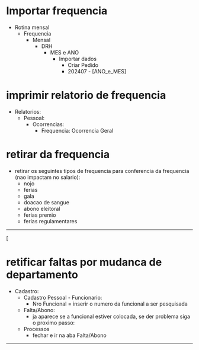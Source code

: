 # Importar frequencia
 - Rotina mensal
   - Frequencia
     - Mensal
       * DRH
         - MES e ANO
           * Importar dados 
             - Criar Pedido
             -  202407 - [ANO_e_MES]


# imprimir relatorio de frequencia
  - Relatorios:  
      - Pessoal:
        - Ocorrencias:
          - Frequencia:
              Ocorrencia Geral

# retirar da frequencia
  - retirar os seguintes tipos de frequencia para conferencia da frequencia (nao impactam no salario):
    - nojo
    - ferias
    - gala
    - doacao de sangue
    - abono eleitoral
    - ferias premio
    - ferias regulamentares
----

[
# retificar faltas por mudanca de departamento
  - Cadastro:
      - Cadastro Pessoal - Funcionario:
        - Nro Funcional = inserir o numero da funcional a ser pesquisada
      - Falta/Abono:
        - ja aparece se a funcional estiver colocada, se der problema siga o proximo passo:
      - Processos
        - fechar e ir na aba Falta/Abono
-----
